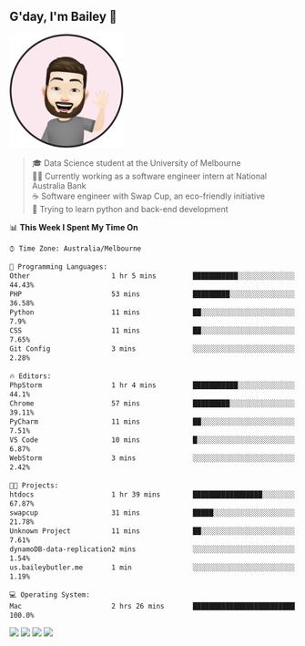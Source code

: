 ## G'day, I'm Bailey 👋

<img src="https://raw.githubusercontent.com/baely/baely/master/image.png" width="200px">

> 🎓 Data Science student at the University of Melbourne <br>
> 👨‍💻 Currently working as a software engineer intern  at National Australia Bank <br>
> ☕️ Software engineer with Swap Cup, an eco-friendly initiative <br>
> 🌱 Trying to learn python and back-end development

<!--START_SECTION:waka-->
📊 **This Week I Spent My Time On** 

```text
⌚︎ Time Zone: Australia/Melbourne

💬 Programming Languages: 
Other                    1 hr 5 mins         ███████████░░░░░░░░░░░░░░   44.43% 
PHP                      53 mins             █████████░░░░░░░░░░░░░░░░   36.58% 
Python                   11 mins             ██░░░░░░░░░░░░░░░░░░░░░░░   7.9% 
CSS                      11 mins             ██░░░░░░░░░░░░░░░░░░░░░░░   7.65% 
Git Config               3 mins              ░░░░░░░░░░░░░░░░░░░░░░░░░   2.28%

🔥 Editors: 
PhpStorm                 1 hr 4 mins         ███████████░░░░░░░░░░░░░░   44.1% 
Chrome                   57 mins             █████████░░░░░░░░░░░░░░░░   39.11% 
PyCharm                  11 mins             ██░░░░░░░░░░░░░░░░░░░░░░░   7.51% 
VS Code                  10 mins             █░░░░░░░░░░░░░░░░░░░░░░░░   6.87% 
WebStorm                 3 mins              ░░░░░░░░░░░░░░░░░░░░░░░░░   2.42%

🐱‍💻 Projects: 
htdocs                   1 hr 39 mins        █████████████████░░░░░░░░   67.87% 
swapcup                  31 mins             █████░░░░░░░░░░░░░░░░░░░░   21.78% 
Unknown Project          11 mins             ██░░░░░░░░░░░░░░░░░░░░░░░   7.61% 
dynamoDB-data-replication2 mins              ░░░░░░░░░░░░░░░░░░░░░░░░░   1.54% 
us.baileybutler.me       1 min               ░░░░░░░░░░░░░░░░░░░░░░░░░   1.19%

💻 Operating System: 
Mac                      2 hrs 26 mins       █████████████████████████   100.0%

```


<!--END_SECTION:waka-->

[<img height="40px" src="https://img.icons8.com/ios-filled/2x/linkedin.png">](https://linkedin.com/in/baileybutler1)
[<img height="40px" src="https://img.icons8.com/ios-filled/2x/github.png">](https://github.com/baely)
[<img height="40px" src="https://img.icons8.com/ios-filled/2x/salesforce.png">](https://trailblazer.me/id/baileybutler)
[<img height="40px" src="https://img.icons8.com/ios-filled/2x/instagram.png">](https://instagram.com/bae1y)
